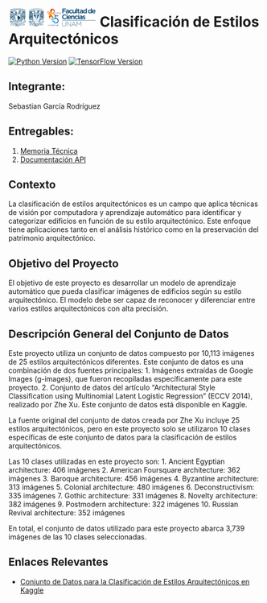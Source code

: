 # ![Logo Facultad de Ciencias](images/logoFC.png) Clasificación de Estilos Arquitectónicos

[![Python Version](https://img.shields.io/badge/python-3.10-blue.svg)](https://www.python.org/downloads/release/python-3100/)
[![TensorFlow Version](https://img.shields.io/badge/TensorFlow-2.14-orange.svg)](https://www.tensorflow.org/)

## Integrante:
Sebastian García Rodríguez

## Entregables:

1. [Memoria Técnica](dev_model/MEMORIA-TECNICA.md)
2. [Documentación API](app/documentacion-api.md)

## Contexto

La clasificación de estilos arquitectónicos es un campo que aplica técnicas de visión por computadora y aprendizaje automático para identificar y categorizar edificios en función de su estilo arquitectónico. Este enfoque tiene aplicaciones tanto en el análisis histórico como en la preservación del patrimonio arquitectónico.

## Objetivo del Proyecto

El objetivo de este proyecto es desarrollar un modelo de aprendizaje automático que pueda clasificar imágenes de edificios según su estilo arquitectónico. El modelo debe ser capaz de reconocer y diferenciar entre varios estilos arquitectónicos con alta precisión.

## Descripción General del Conjunto de Datos

Este proyecto utiliza un conjunto de datos compuesto por 10,113 imágenes de 25 estilos arquitectónicos diferentes. Este conjunto de datos es una combinación de dos fuentes principales:
	1.	Imágenes extraídas de Google Images (g-images), que fueron recopiladas específicamente para este proyecto.
	2.	Conjunto de datos del artículo “Architectural Style Classification using Multinomial Latent Logistic Regression” (ECCV 2014), realizado por Zhe Xu. Este conjunto de datos está disponible en Kaggle.

La fuente original del conjunto de datos creada por Zhe Xu incluye 25 estilos arquitectónicos, pero en este proyecto solo se utilizaron 10 clases específicas de este conjunto de datos para la clasificación de estilos arquitectónicos.

Las 10 clases utilizadas en este proyecto son:
	1.	Ancient Egyptian architecture: 406 imágenes
	2.	American Foursquare architecture: 362 imágenes
	3.	Baroque architecture: 456 imágenes
	4.	Byzantine architecture: 313 imágenes
	5.	Colonial architecture: 480 imágenes
	6.	Deconstructivism: 335 imágenes
	7.	Gothic architecture: 331 imágenes
	8.	Novelty architecture: 382 imágenes
	9.	Postmodern architecture: 322 imágenes
	10.	Russian Revival architecture: 352 imágenes

En total, el conjunto de datos utilizado para este proyecto abarca 3,739 imágenes de las 10 clases seleccionadas.

## Enlaces Relevantes

- [Conjunto de Datos para la Clasificación de Estilos Arquitectónicos en Kaggle](https://www.kaggle.com/datasets/dumitrux/architectural-styles-dataset)

